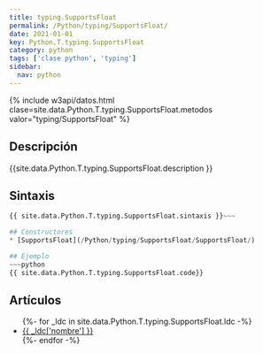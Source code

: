 ```yaml
---
title: typing.SupportsFloat
permalink: /Python/typing/SupportsFloat/
date: 2021-01-01
key: Python.T.typing.SupportsFloat
category: python
tags: ['clase python', 'typing']
sidebar: 
  nav: python
---
```


{% include w3api/datos.html clase=site.data.Python.T.typing.SupportsFloat.metodos valor="typing/SupportsFloat" %}

## Descripción
{{site.data.Python.T.typing.SupportsFloat.description }}

## Sintaxis
~~~python
{{ site.data.Python.T.typing.SupportsFloat.sintaxis }}~~~

## Constructores
* [SupportsFloat](/Python/typing/SupportsFloat/SupportsFloat/)

## Ejemplo
~~~python
{{ site.data.Python.T.typing.SupportsFloat.code}}
~~~

## Artículos
<ul>
{%- for _ldc in site.data.Python.T.typing.SupportsFloat.ldc -%}
   <li>
       <a href="{{_ldc['url'] }}">{{ _ldc['nombre'] }}</a>
   </li>
{%- endfor -%}
</ul>
